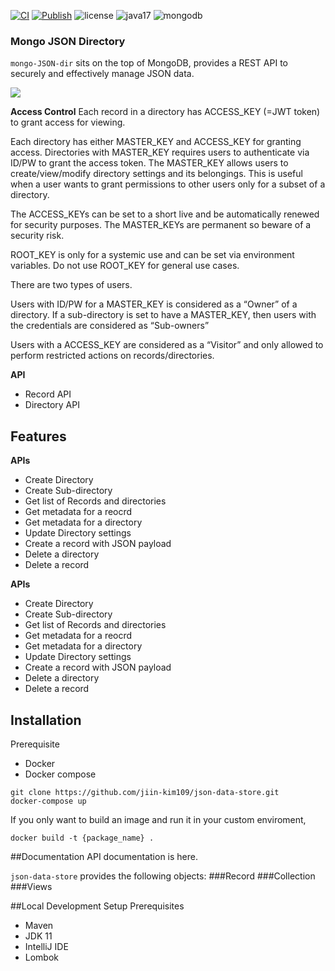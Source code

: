 [![CI](https://github.com/jiin-kim109/mongo-JSON-directory/actions/workflows/github_ci.yml/badge.svg)](https://github.com/jiin-kim109/mongo-JSON-directory/actions/workflows/github_ci.yml)
[![Publish](https://github.com/jiin-kim109/mongo-JSON-directory/actions/workflows/publish.yml/badge.svg)](https://github.com/jiin-kim109/mongo-JSON-directory/actions/workflows/publish.yml)
![license](https://img.shields.io/badge/License-MIT-blue)
![java17](https://img.shields.io/badge/Java-17-brightgreen)
![mongodb](https://img.shields.io/badge/MongoDB-v6.0-brightgreen) 

### Mongo JSON Directory
```mongo-JSON-dir``` sits on the top of MongoDB, provides a REST API to securely and effectively manage JSON data. 

<img src="https://i.postimg.cc/tJDKLbYr/json.png" />

**Access Control**
Each record in a directory has ACCESS_KEY (=JWT token) to grant access for viewing.

Each directory has either MASTER_KEY and ACCESS_KEY for granting access. Directories with MASTER_KEY requires users to authenticate via ID/PW to grant the access token. The MASTER_KEY allows users to create/view/modify directory settings and its belongings. This is useful when a user wants to grant permissions to other users only for a subset of a directory.

The ACCESS_KEYs can be set to a short live and be automatically renewed for security purposes. The MASTER_KEYs are permanent so beware of a security risk. 

ROOT_KEY is only for a systemic use and can be set via environment variables. Do not use ROOT_KEY for general use cases.

There are two types of users.

Users with ID/PW for a MASTER_KEY is considered as a “Owner” of a directory. If a sub-directory is set to have a MASTER_KEY, then users with the credentials are considered as “Sub-owners”

Users with a ACCESS_KEY are considered as a “Visitor” and only allowed to perform restricted actions on records/directories.

**API**
- Record API
- Directory API


## Features ##
**APIs**
- Create Directory
- Create Sub-directory
- Get list of Records and directories
- Get metadata for a reocrd
- Get metadata for a directory
- Update Directory settings
- Create a record with JSON payload
- Delete a directory
- Delete a record

**APIs**
- Create Directory
- Create Sub-directory
- Get list of Records and directories
- Get metadata for a reocrd
- Get metadata for a directory
- Update Directory settings
- Create a record with JSON payload
- Delete a directory
- Delete a record

## Installation
Prerequisite
* Docker
* Docker compose
```
git clone https://github.com/jiin-kim109/json-data-store.git
docker-compose up
```
If you only want to build an image and run it in your custom enviroment,
```
docker build -t {package_name} .
```

##Documentation
API documentation is here.  
  
```json-data-store``` provides the following objects:
###Record
###Collection
###Views

##Local Development Setup
Prerequisites
* Maven
* JDK 11
* IntelliJ IDE
* Lombok

